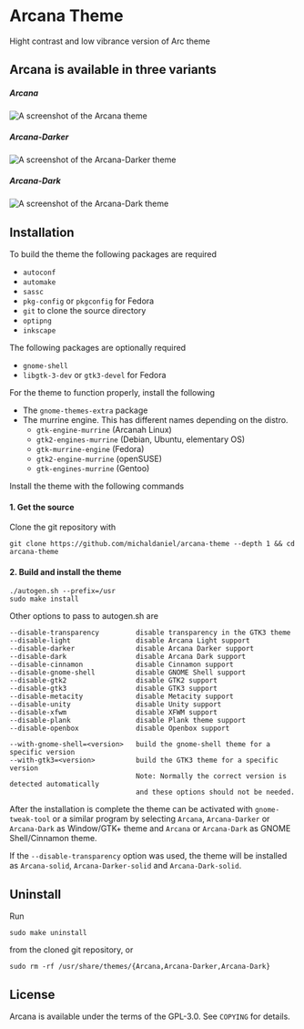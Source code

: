 # Arcana Theme

Hight contrast and low vibrance version of Arc theme

## Arcana is available in three variants

##### Arcana

![A screenshot of the Arcana theme](http://i.imgur.com/Ph5ObOa.png)

##### Arcana-Darker

![A screenshot of the Arcana-Darker theme](http://i.imgur.com/NC6dqyl.png)

##### Arcana-Dark

![A screenshot of the Arcana-Dark theme](http://i.imgur.com/5AGlCnA.png)

## Installation

To build the theme the following packages are required
* `autoconf`
* `automake`
* `sassc` 
* `pkg-config` or `pkgconfig` for Fedora
* `git` to clone the source directory
* `optipng` 
* `inkscape`

The following packages are optionally required
* `gnome-shell`
* `libgtk-3-dev` or `gtk3-devel` for Fedora

For the theme to function properly, install the following

* The `gnome-themes-extra` package
* The murrine engine. This has different names depending on the distro.
  * `gtk-engine-murrine` (Arcanah Linux)
  * `gtk2-engines-murrine` (Debian, Ubuntu, elementary OS)
  * `gtk-murrine-engine` (Fedora)
  * `gtk2-engine-murrine` (openSUSE)
  * `gtk-engines-murrine` (Gentoo)

Install the theme with the following commands

#### 1. Get the source

Clone the git repository with

    git clone https://github.com/michaldaniel/arcana-theme --depth 1 && cd arcana-theme

#### 2. Build and install the theme

    ./autogen.sh --prefix=/usr
    sudo make install

Other options to pass to autogen.sh are

    --disable-transparency         disable transparency in the GTK3 theme
    --disable-light                disable Arcana Light support
    --disable-darker               disable Arcana Darker support
    --disable-dark                 disable Arcana Dark support
    --disable-cinnamon             disable Cinnamon support
    --disable-gnome-shell          disable GNOME Shell support
    --disable-gtk2                 disable GTK2 support
    --disable-gtk3                 disable GTK3 support
    --disable-metacity             disable Metacity support
    --disable-unity                disable Unity support
    --disable-xfwm                 disable XFWM support
    --disable-plank                disable Plank theme support
    --disable-openbox              disable Openbox support

    --with-gnome-shell=<version>   build the gnome-shell theme for a specific version
    --with-gtk3=<version>          build the GTK3 theme for a specific version
                                   Note: Normally the correct version is detected automatically
                                   and these options should not be needed.
    
After the installation is complete the theme can be activated with `gnome-tweak-tool` or a similar program by selecting `Arcana`, `Arcana-Darker` or `Arcana-Dark` as Window/GTK+ theme and `Arcana` or `Arcana-Dark` as GNOME Shell/Cinnamon theme.

If the `--disable-transparency` option was used, the theme will be installed as `Arcana-solid`, `Arcana-Darker-solid` and `Arcana-Dark-solid`.

## Uninstall

Run

    sudo make uninstall

from the cloned git repository, or

    sudo rm -rf /usr/share/themes/{Arcana,Arcana-Darker,Arcana-Dark}

## License

Arcana is available under the terms of the GPL-3.0. See `COPYING` for details.
